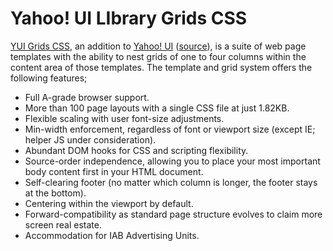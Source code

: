 # Yahoo! UI LIbrary Grids CSS

[YUI Grids CSS](https://clarle.github.io/yui3/yui/docs/cssgrids/), an addition to [Yahoo! UI](https://en.wikipedia.org/wiki/YUI_Library) ([source](https://github.com/yui/yui3)), is a suite of web page templates with the ability to nest grids of one to four columns within the content area of those templates. The template and grid system offers the following features;

- Full A-grade browser support.
- More than 100 page layouts with a single CSS file at just 1.82KB.
- Flexible scaling with user font-size adjustments.
- Min-width enforcement, regardless of font or viewport size (except IE; helper JS under consideration).
- Abundant DOM hooks for CSS and scripting flexibility.
- Source-order independence, allowing you to place your most important body content first in your HTML document.
- Self-clearing footer (no matter which column is longer, the footer stays at the bottom).
- Centering within the viewport by default.
- Forward-compatibility as standard page structure evolves to claim more screen real estate.
- Accommodation for IAB Advertising Units.